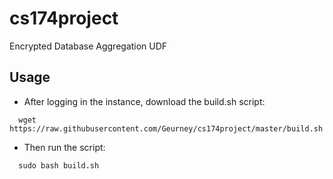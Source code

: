 # cs174project
Encrypted Database Aggregation UDF

## Usage
* After logging in the instance, download the build.sh script:
```
  wget https://raw.githubusercontent.com/Geurney/cs174project/master/build.sh 
```
* Then run the script: 
```
  sudo bash build.sh
```
